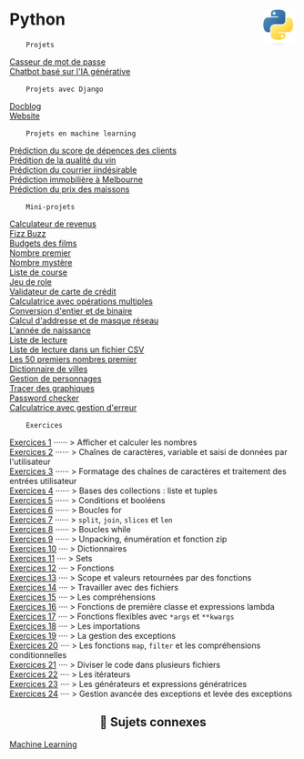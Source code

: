 # **Python** <a href="docs"><img align="right" src="assets/Python-logo-notext.svg" alt="Python" height="64px"></a>

```
    Projets
```
[Casseur de mot de passe](projets/psswdBreaker) <!--<kbd>_**Wip**_</kbd>-->  
[Chatbot basé sur l'IA générative](projets/firstChatbot)  
<!-- [Jeu Snake](projects/snake) - _(soon)_  -->
```
    Projets avec Django
```
[Docblog](projets/django/docBlog)  
[Website](projets/django/website)
```
    Projets en machine learning
```
[Prédiction du score de dépences des clients](https://github.com/MiKL5/machineLearning/blob/master/projects/spendingScore)  
[Prédition de la qualité du vin](https://github.com/MiKL5/machineLearning/blob/master/projects/wineQuality)  
[Prédiction du courrier iindésirable](https://github.com/MiKL5/machineLearning/blob/master/projects/spam)  
[Prédiction immobilière à Melbourne](https://github.com/MiKL5/machineLearning/blob/master/projects/melbourne)  
[Prédiction du prix des maissons](https://github.com/MiKL5/machineLearning/blob/master/projects/house)  
```
    Mini-projets
```
[Calculateur de revenus](miniProjects/weeklySalaryCalculator "Calculateur simple de revenus")  
[Fizz Buzz](miniProjets/FizzBuzz "Fizz Buzz")   
[Budgets des films](miniProjects/filmBudgets "Troisième defi : Budget des films")  
[Nombre premier](miniProjects/primeNomber "Nombre premier")  
[Nombre mystère](miniProjects/guessTheNumber)  
[Liste de course](exercises/more/shoppingList)  
[Jeu de role](exercises/more/rpg)  
[Validateur de carte de crédit](miniProjects/creditCardValidator "Validateur de carte de crédit")  
[Calculatrice avec opérations multiples](miniProjects/calculator "Calculatrice avec opérations multiples")  
[Conversion d'entier et de binaire](miniProjects/integerBinaryConversion "Conversion de binaire en entier et vice versa")  
[Calcul d'addresse et de masque réseau](miniProjects/networkAdressMask "Conversion de binaire en entier et vice versa")  
[L'année de naissance](miniProjects/ageAndYearOfBirth "Saisir l'âge et afficher l'annèe de naissance")  
[Liste de lecture](miniProjects/bookslist "Liste de lecture très simple")  
[Liste de lecture dans un fichier CSV](miniProjects/booklist2 "Liste de lecture sauvegardée dans un fichier CSV (Comma Separated Values [valeurs séparées par des virgules])")  
[Les 50 premiers nombres premier](miniProjects/ListPrimeNumber "Liste des 50 premiers nombres premier")  
[Dictionnaire de villes](miniProjects/dictionaryOfCities "Dictionnaire de ville")  
[Gestion de personnages](miniProjects/characterManagement "Gestion de personnage")  
[Tracer des graphiques](miniProjects/drawGraphs "Tracer un graphique")   
[Password checker](exercises/more/passwordChecker)  
[Calculatrice avec gestion d'erreur](exercises/more/calculatorWithErrorHandling)  
<!-- [Lancer les dés](miniProjects/rollTheDices "Lancer les dés")    -->
<!-- [Avocats](miniProjects/lawyers "Avocats")    -->
<!-- [Web Scraping](miniProjects/webScraping "Web Scraping")    -->
```
    Exercices
```
[Exercices 1](exercises/practice1) ······ > Afficher et calculer les nombres  
[Exercices 2](exercises/practice2) ······ > Chaînes de caractères, variable et saisi de données par l'utilisateur  
[Exercices 3](exercises/practice3) ······ > Formatage des chaînes de caractères et traitement des entrées utilisateur  
[Exercices 4](exercises/practice4) ······ > Bases des collections : liste et tuples  
[Exercices 5](exercises/practice5) ······ > Conditions et booléens  
[Exercices 6](exercises/practice6) ······ > Boucles for  
[Exercices 7](exercises/practice7) ······ > `split`, `join`, `slices` et `len`  
[Exercices 8](exercises/practice8) ······ > Boucles while  
[Exercices 9](exercises/practice9) ······ > Unpacking, énumération et fonction zip  
[Exercices 10](exercises/practice10) ···· > Dictionnaires  
[Exercices 11](exercises/practice11) ···· > Sets  
[Exercices 12](exercises/practice12) ···· > Fonctions  
[Exercices 13](exercises/practice13) ···· > Scope et valeurs retournées par des fonctions  
[Exercices 14](exercises/practice14) ···· > Travailler avec des fichiers  
[Exercices 15](exercises/practice15) ···· > Les compréhensions  
[Exercices 16](exercises/practice16) ···· > Fonctions de première classe et expressions lambda  
[Exercices 17](exercises/practice17) ···· > Fonctions flexibles avec `*args` et `**kwargs`  
[Exercices 18](exercises/practice18) ···· > Les importations  
[Exercices 19](exercises/practice19) ···· > La gestion des exceptions  
[Exercices 20](exercises/practice20) ···· > Les fonctions `map`, `filter` et les compréhensions conditionnelles  
[Exercices 21](exercises/practice21) ···· > Diviser le code dans plusieurs fichiers  
[Exercices 22](exercises/practice22) ···· > Les itérateurs  
[Exercices 23](exercises/practice23) ···· > Les générateurs et expressions génératrices  
[Exercices 24](exercises/practice24) ···· > Gestion avancée des exceptions et levée des exceptions  
<!-- [Exercices 25](exercises/practice25) ···· > L'écriture de Python idiomatique   -->
<!-- [Exercices 26](exercises/practice26) ···· > Tirer parti de la bibliothèque standard   -->
<!-- [Exercices 27](exercises/practice27) ···· > La mise en place d'un environnement de développement local   -->
<!-- [Exercices 28](exercises/practice28) ···· > L'identification de type   -->
<!-- [Exercices 29](exercises/practice29) ···· > Les décorateurs   -->
<!-- [Exercices 30](exercises/practice30) ···· > Les bases de pygame   -->
<h2 align="center"><b>🔗 Sujets connexes</b></h2>

[Machine Learning](https://github.com/MiKL5/machineLearning)
<!-- <div align="center">
<a href="docs"><img assets="assets/images/snake.png" alt="Python" width="300px"></a> -->